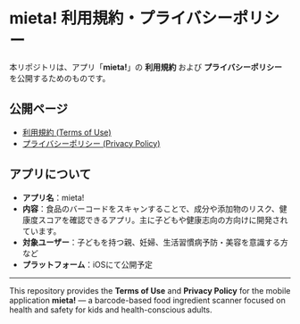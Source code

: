 # mieta! 利用規約・プライバシーポリシー

本リポジトリは、アプリ「**mieta!**」の **利用規約** および **プライバシーポリシー** を公開するためのものです。

## 公開ページ

- [利用規約 (Terms of Use)](https://takuoo.github.io/mieta-terms/terms.html)
- [プライバシーポリシー (Privacy Policy)](https://takuoo.github.io/mieta-terms/privacy.html)

## アプリについて

- **アプリ名**：mieta!
- **内容**：食品のバーコードをスキャンすることで、成分や添加物のリスク、健康度スコアを確認できるアプリ。主に子どもや健康志向の方向けに開発されています。
- **対象ユーザー**：子どもを持つ親、妊婦、生活習慣病予防・美容を意識する方など
- **プラットフォーム**：iOSにて公開予定

---

This repository provides the **Terms of Use** and **Privacy Policy** for the mobile application **mieta!** — a barcode-based food ingredient scanner focused on health and safety for kids and health-conscious adults.

